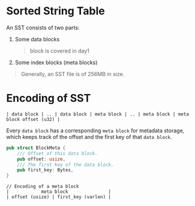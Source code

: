 # Sorted String Table

An SST consists of two parts:
1. Some data blocks
   > block is covered in day1
2. Some index blocks (meta blocks)

> Generally, an SST file is of 256MB in size.


# Encoding of SST

```
| data block | .. | data block | meta block | .. | meta block | meta block offset (u32) |
```

Every `data block` has a corresponding `meta block` for metadata storage, which 
keeps track of the offset and the first key of that `data block`.

```rust
pub struct BlockMeta {
    /// Offset of this data block.
    pub offset: usize,
    /// The first key of the data block.
    pub first_key: Bytes,
}
```

```
// Encoding of a meta block
|            meta block               |
| offset (usize) | first_key (varlen) |
```
